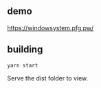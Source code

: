 ## demo

https://windowsystem.pfg.pw/

## building

```fish
yarn start
```

Serve the dist folder to view.
